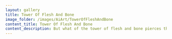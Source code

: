 ```yaml
---
layout: gallery
title: Tower Of Flesh And Bone
image_folder: /images/AiArt/TowerOfFleshAndBone
content_title: Tower Of Flesh And Bone
content_description: But what of the tower of flesh and bone pierces the sky; the seemingly infinite behemoth of liminal space? We don't know. But i heard that if we find its heart, we get a wish. I wonder if that's true... 
---
```

